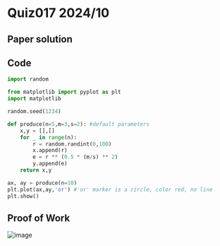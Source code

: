 # Quiz017 2024/10

## Paper solution

## Code
```.py
import random

from matplotlib import pyplot as plt
import matplotlib

random.seed(1234)

def produce(n=5,m=3,s=2): #default parameters
    x,y = [],[]
    for _ in range(n):
        r = random.randint(0,100)
        x.append(r)
        e = r ** (0.5 * (m/s) ** 2)
        y.append(e)
    return x,y

ax, ay = produce(n=10)
plt.plot(ax,ay,'or') #'or' marker is a circle, color red, no line
plt.show()
```

## Proof of Work
![image](https://github.com/user-attachments/assets/aaf36757-4ec1-4586-9791-26070353897f)

